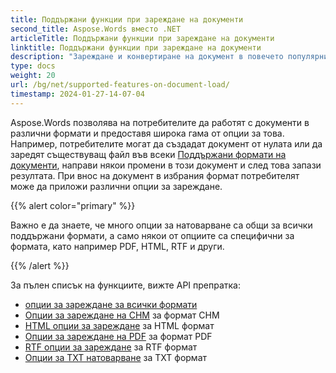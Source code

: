 ```yaml
---
title: Поддържани функции при зареждане на документи
second_title: Aspose.Words вместо .NET
articleTitle: Поддържани функции при зареждане на документи
linktitle: Поддържани функции при зареждане на документи
description: "Зареждане и конвертиране на документ в повечето популярни формати и поддържа много Microsoft Word функции, използващи C#."
type: docs
weight: 20
url: /bg/net/supported-features-on-document-load/
timestamp: 2024-01-27-14-07-04
---
```


Aspose.Words позволява на потребителите да работят с документи в различни формати и предоставя широка гама от опции за това. Например, потребителите могат да създадат документ от нулата или да заредят съществуващ файл във всеки [Поддържани формати на документи](/words/bg/net/supported-document-formats/), направи някои промени в този документ и след това запази резултата. При внос на документ в избрания формат потребителят може да приложи различни опции за зареждане.

{{% alert color="primary" %}}

Важно е да знаете, че много опции за натоварване са общи за всички поддържани формати, а само някои от опциите са специфични за формата, като например PDF, HTML, RTF и други.

{{% /alert %}}

За пълен списък на функциите, вижте API препратка:

- [опции за зареждане за всички формати](https://reference.aspose.com/words/net/aspose.words.loading/loadoptions/)
- [Опции за зареждане на CHM](https://reference.aspose.com/words/net/aspose.words.loading/chmloadoptions/) за формат CHM
- [HTML опции за зареждане](https://reference.aspose.com/words/net/aspose.words.loading/htmlloadoptions/) за HTML формат
- [Опции за зареждане на PDF](https://reference.aspose.com/words/net/aspose.words.loading/pdfloadoptions/) за формат PDF
- [RTF опции за зареждане](https://reference.aspose.com/words/net/aspose.words.loading/rtfloadoptions/) за RTF формат
- [Опции за TXT натоварване](https://reference.aspose.com/words/net/aspose.words.loading/txtloadoptions/) за TXT формат
